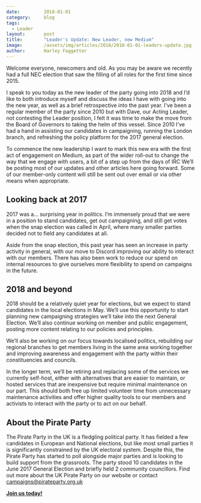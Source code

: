```yaml
---
date:         2018-01-01
category:     blog
tags:
  - Leader
layout:       post
title:        "Leader's Update: New Leader, new Medium"
image:        /assets/img/articles/2018/2018-01-01-leaders-update.jpg
author:       Harley Faggetter
---
```


Welcome everyone, newcomers and old. As you may be aware we recently had a full NEC election that saw the filling of all roles for the first time since 2015.

I speak to you today as the new leader of the party going into 2018 and I’d like to both introduce myself and discuss the ideas I have with going into the new year, as well as a brief retrospective into the past year.
I’ve been a regular member of the party since 2010 but with Dave, our Acting Leader, not contesting the Leader position, I felt it was time to make the move from the Board of Governors to taking the helm of this vessel. Since 2010 I’ve had a hand in assisting our candidates in campaigning, running the London branch, and refreshing the policy platform for the 2017 general election.

To commence the new leadership I want to mark this new era with the first act of engagement on Medium, as part of the wider roll-out to change the way that we engage with users, a bit of a step up from the days of IRC
We’ll be posting most of our updates and other articles here going forward. Some of our member-only content will still be sent out over email or via other means when appropriate.

## Looking back at 2017 ##

2017 was a… surprising year in politics. I’m immensely proud that we were in a position to stand candidates, get out campaigning, and still get votes when the snap election was called in April, where many smaller parties decided not to field any candidates at all.

Aside from the snap election, this past year has seen an increase in party activity in general, with our move to Discord improving our ability to interact with our members. There has also been work to reduce our spend on internal resources to give ourselves more flexibility to spend on campaigns in the future.

## 2018 and beyond ##

2018 should be a relatively quiet year for elections, but we expect to stand candidates in the local elections in May. We’ll use this opportunity to start planning new campaigning strategies we’ll take into the next General Election. We’ll also continue working on member and public engagement, posting more content relating to our policies and principles.

We’ll also be working on our focus towards localised politics, rebuilding our regional branches to get members living in the same area working together and improving awareness and engagement with the party within their constituencies and councils.

In the longer term, we’ll be retiring and replacing some of the services we currently self-host, either with alternatives that are easier to maintain, or hosted services that are inexpensive but require minimal maintenance on our part. This should both free up limited volunteer time from unnecessary maintenance activities and offer higher quality tools to our members and activists to interact with the party or to act on our behalf.

## About the Pirate Party ##

The Pirate Party in the UK is a fledgling political party. It has fielded a few candidates in European and National elections, but like most small parties it is significantly constrained by the UK electoral system. Despite this, the Pirate Party has started to poll alongside major parties and is looking to build support from the grassroots. The party stood 10 candidates in the June 2017 General Election and briefly held 2 community councillors.
Find out more about the UK Pirate Party on our website or contact campaigns@pirateparty.org.uk

[**Join us today!**](https://pirateparty.org.uk/volunteer )